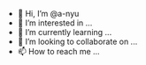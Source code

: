 - 👋 Hi, I’m @a-nyu
- 👀 I’m interested in ...
- 🌱 I’m currently learning ...
- 💞️ I’m looking to collaborate on ...
- 📫 How to reach me ...

<!---
a-nyu/a-nyu is a ✨ special ✨ repository because its `README.md` (this file) appears on your GitHub profile.
You can click the Preview link to take a look at your changes.
--->
